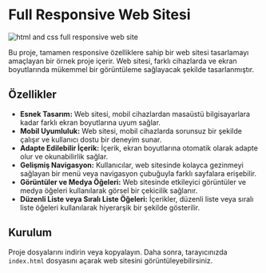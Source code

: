 # Full Responsive Web Sitesi

![html and css full responsive web site](./images/proje.gif)

Bu proje, tamamen responsive özelliklere sahip bir web sitesi tasarlamayı amaçlayan bir örnek proje içerir. Web sitesi, farklı cihazlarda ve ekran boyutlarında mükemmel bir görüntüleme sağlayacak şekilde tasarlanmıştır.

## Özellikler

- **Esnek Tasarım:** Web sitesi, mobil cihazlardan masaüstü bilgisayarlara kadar farklı ekran boyutlarına uyum sağlar.
- **Mobil Uyumluluk:** Web sitesi, mobil cihazlarda sorunsuz bir şekilde çalışır ve kullanıcı dostu bir deneyim sunar.
- **Adapte Edilebilir İçerik:** İçerik, ekran boyutlarına otomatik olarak adapte olur ve okunabilirlik sağlar.
- **Gelişmiş Navigasyon:** Kullanıcılar, web sitesinde kolayca gezinmeyi sağlayan bir menü veya navigasyon çubuğuyla farklı sayfalara erişebilir.
- **Görüntüler ve Medya Öğeleri:** Web sitesinde etkileyici görüntüler ve medya öğeleri kullanılarak görsel bir çekicilik sağlanır.
- **Düzenli Liste veya Sıralı Liste Öğeleri:** İçerikler, düzenli liste veya sıralı liste öğeleri kullanılarak hiyerarşik bir şekilde gösterilir.

## Kurulum

Proje dosyalarını indirin veya kopyalayın. Daha sonra, tarayıcınızda `index.html` dosyasını açarak web sitesini görüntüleyebilirsiniz.


